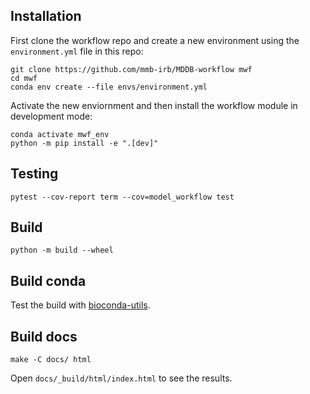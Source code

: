 ## Installation

First clone the workflow repo and create a new environment using the `environment.yml` file in this repo:

``` shell
git clone https://github.com/mmb-irb/MDDB-workflow mwf
cd mwf
conda env create --file envs/environment.yml
```

Activate the new enviornment and then install the workflow module in development mode:

``` shell
conda activate mwf_env
python -m pip install -e ".[dev]"
```

## Testing

`pytest --cov-report term --cov=model_workflow test`

## Build

`python -m build --wheel`

## Build conda

Test the build with [bioconda-utils](https://bioconda.github.io/contributor/building-locally.html).

## Build docs

`make -C docs/ html`

Open `docs/_build/html/index.html` to see the results.